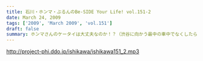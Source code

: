 ```yaml
---
title: 石川・ホンマ・ぶるんのBe-SIDE Your Life! vol.151-2
date: March 24, 2009
tags: ['2009', 'March 2009', 'vol.151']
draft: false
summary: ホンマさんのケータイは大丈夫なのか！？（渋谷に向かう最中の車中でなくしたらしい・・・）ぶるんさんは、ワンセグをしゃべってはちら見のビーサイに！！栗原も出場したしヨカッタ！！NAMAE
---
```


http://project-phi.ddo.jp/ishikawa/ishikawa151_2.mp3